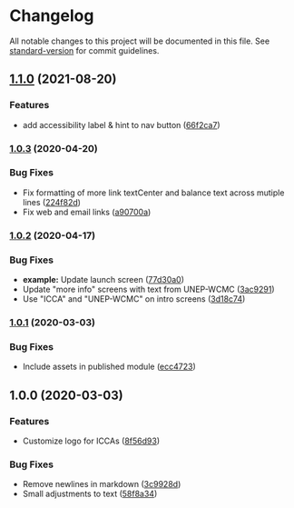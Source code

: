 # Changelog

All notable changes to this project will be documented in this file. See [standard-version](https://github.com/conventional-changelog/standard-version) for commit guidelines.

## [1.1.0](https://github.com/digidem/wcmc-mapeo-mobile-intro/compare/v1.0.3...v1.1.0) (2021-08-20)


### Features

* add accessibility label & hint to nav button ([66f2ca7](https://github.com/digidem/wcmc-mapeo-mobile-intro/commit/66f2ca7d80ec7eedaf82221982a1a0afe5932d73))

### [1.0.3](https://github.com/digidem/wcmc-mapeo-mobile-intro/compare/v1.0.2...v1.0.3) (2020-04-20)


### Bug Fixes

* Fix formatting of more link textCenter and balance text across mutiple lines ([224f82d](https://github.com/digidem/wcmc-mapeo-mobile-intro/commit/224f82db2d3bbc83cb707a744c9721762c659b16))
* Fix web and email links ([a90700a](https://github.com/digidem/wcmc-mapeo-mobile-intro/commit/a90700a191b114b716a42ff24413a50f11191123))

### [1.0.2](https://github.com/digidem/wcmc-mapeo-mobile-intro/compare/v1.0.1...v1.0.2) (2020-04-17)


### Bug Fixes

* **example:** Update launch screen ([77d30a0](https://github.com/digidem/wcmc-mapeo-mobile-intro/commit/77d30a0b986f42b867543c404ba60cdde55decae))
* Update "more info" screens with text from UNEP-WCMC ([3ac9291](https://github.com/digidem/wcmc-mapeo-mobile-intro/commit/3ac9291e3a66ab511fc49e284876beb910835ca6))
* Use "ICCA" and "UNEP-WCMC" on intro screens ([3d18c74](https://github.com/digidem/wcmc-mapeo-mobile-intro/commit/3d18c747dcf1c8e237ee8daab36a96c5f978ae8e))

### [1.0.1](https://github.com/digidem/wcmc-mapeo-mobile-intro/compare/v1.0.0...v1.0.1) (2020-03-03)


### Bug Fixes

* Include assets in published module ([ecc4723](https://github.com/digidem/wcmc-mapeo-mobile-intro/commit/ecc47238dfe99d3c02255092c8f09cc73efd7423))

## 1.0.0 (2020-03-03)


### Features

* Customize logo for ICCAs ([8f56d93](https://github.com/digidem/wcmc-mapeo-mobile-intro/commit/8f56d9338564783226920b80cbeda3a0d20b5287))


### Bug Fixes

* Remove newlines in markdown ([3c9928d](https://github.com/digidem/wcmc-mapeo-mobile-intro/commit/3c9928d5ca82637fe3b62ff836a183afc17b3ee7))
* Small adjustments to text ([58f8a34](https://github.com/digidem/wcmc-mapeo-mobile-intro/commit/58f8a34d608c808224eb2e8d0cba5c73aa0d65a1))
